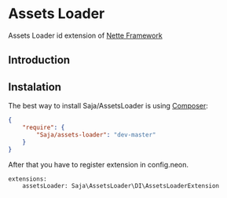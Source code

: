 # Assets Loader

Assets Loader id extension of [Nette Framework](http://nette.org/)

## Introduction


## Instalation

The best way to install Saja/AssetsLoader is using  [Composer](http://getcomposer.org/):


```json
{
	"require": {
		"Saja/assets-loader": "dev-master"
	}
}
```

After that you have to register extension in config.neon.

```neon
extensions:
	assetsLoader: Saja\AssetsLoader\DI\AssetsLoaderExtension
```